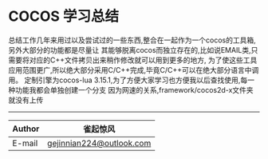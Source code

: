 COCOS 学习总结
===========================
总结工作几年来用过以及尝试过的一些东西,整合在一起作为一个cocos的工具箱,另外大部分的功能都是尽量让
其能够脱离cocos而独立存在的,比如说EMAIL类,只需要将对应的C++文件拷贝出来稍作修改就可以用到更多的地方,
为了使这些工具应用范围更广,所以绝大部分采用C/C++完成,毕竟C/C++可以在绝大部分语言中调用。
定制引擎为cocos-lua 3.15.1,为了方便大家学习也方便我以后查找使用,每一种功能我都会单独创建一个分支
因为网速的关系,framework/cocos2d-x文件夹就没有上传
****

|Author|雀起惊风|
|---|---
|E-mail|gejinnian224@outlook.com